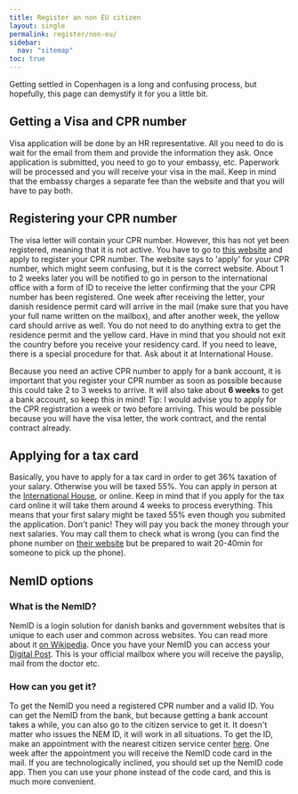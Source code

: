 ```yaml
---
title: Register an non EU citizen
layout: single
permalink: register/non-eu/
sidebar:
  nav: "sitemap"
toc: true
---
```


<!-- # What to know as a non-EU citizen -->
Getting settled in Copenhagen is a long and confusing process, but hopefully, this page can demystify it for you a little bit. 

## Getting a Visa and CPR number
Visa application will be done by an HR representative. All you need to do is wait for the email from them and provide the information they ask. Once application is submitted, you need to go to your embassy, etc. Paperwork will be processed and you will receive your visa in the mail. Keep in mind that the embassy charges a separate fee than the website and that you will have to pay both. 
## Registering your CPR number
The visa letter will contain your CPR number. However, this has not yet been registered, meaning that it is not active. You have to go to [this website](https://ihcph.kk.dk/artikel/apply-your-cpr-number-here) and apply to register your CPR number. The website says to 'apply' for your CPR number, which might seem confusing, but it is the correct website. About 1 to 2 weeks later you will be notified to go in person to the international office with a form of ID to receive the letter confirming that the your CPR number has been registered. One week after receiving the letter, your danish residence permit card will arrive in the mail (make sure that you have your full name written on the mailbox), and after another week, the yellow card should arrive as well. You do not need to do anything extra to get the residence permit and the yellow card.
Have in mind that you should not exit the country before you receive your residency card. If you need to leave, there is a special procedure for that. Ask about it at International House. 

Because you need an active CPR number to apply for a bank account, it is important that you register your CPR number as soon as possible because this could take 2 to 3 weeks to arrive. It will also take about **6 weeks** to get a bank account, so keep this in mind! Tip: I would advise you to apply for the CPR registration a week or two before arriving. This would be possible because you will have the visa letter, the work contract, and the rental contract already.

## Applying for a tax card
Basically, you have to apply for a tax card in order to get 36% taxation of your salary. Otherwise you will be taxed 55%. You can apply in person at the [International House](https://ihcph.kk.dk), or online. Keep in mind that if you apply for the tax card online it will take them around 4 weeks to process everything. This means that your first salary might be taxed 55% even though you submited the application. Don't panic! They will pay you back the money through your next salaries. You may call them to check what is wrong (you can find the phone number on [their website](https://www.skat.dk/skat.aspx?oid=3099) but be prepared to wait 20-40min for someone to pick up the phone).

## NemID options
### What is the NemID?
NemID is a login solution for danish banks and government websites that is unique to each user and common across websites. You can read more about it [on Wikipedia](https://en.wikipedia.org/wiki/NemID). Once you have your NemID you can access your [Digital Post](https://www.borger.dk). This is your official mailbox where you will receive the payslip, mail from the doctor etc.

### How can you get it? 
To get the NemID you need a registered CPR number and a valid ID. You can get the NemID from the bank, but because getting a bank account takes a while, you can also go to the citizen service to get it. It doesn't matter who issues the NEM ID, it will work in all situations. 
To get the ID, make an appointment with the nearest citizen service center [here](https://international.kk.dk/nemid). One week after the appointment you will receive the NemID code card in the mail. If you are technologically inclined, you should set up the NemID code app. Then you can use your phone instead of the code card, and this is much more convenient.
